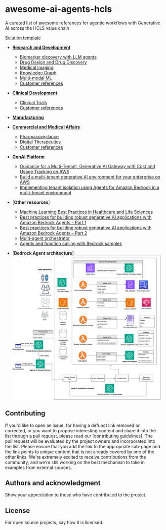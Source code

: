 # awesome-ai-agents-hcls

A curated list of awesome references for agentic workflows with Generative AI across the HCLS value chain

[Solution template](https://github.com/aws-samples/amazon-bedrock-agents-cancer-biomarker-discovery)

* [**Research and Development**](./Research_and_Development.md)
  - [Biomarker discovery with LLM agents](./Research_and_Development.md#Biomarker-discovery-with-LLM-agents)
  - [Drug Design and Drug Discovery](./Research_and_Development.md#drug-discoverydrug-design)
  - [Medical Imaging](./Research_and_Development.md#medical-imaging)
  - [Knowledge Graph ](./Research_and_Development.md#knowledge-graph) 
  - [Multi-modal ML](./Research_and_Development.md#multi-modal-ml)
  - [Customer references](./Research_and_Development.md#customer-references)

* [**Clinical Development**](Clinical_Development.md) 
  - [Clinical Trials](./Clinical_Development.md#clinical-trials)
  - [Customer references](./Clinical_Development.md#customer-references)

* [**Manufacturing**](manufacturing.md)   

* [**Commercial and Medical Affairs**](Commercial_and_Medical_Affairs.md) 
  - [Pharmacovigilance](./Commercial_and_Medical_Affairs.md#pharmacovigilance)
  - [Digital Therapeutics](./Commercial_and_Medical_Affairs.md#digital-therapeutics)
  - [Customer references](./Commercial_and_Medical_Affairs.md#customer-references)

* [**GenAI Platform**](ML_platform.md)
  - [Guidance for a Multi-Tenant, Generative AI Gateway with Cost and Usage Tracking on AWS](https://aws.amazon.com/solutions/guidance/multi-tenant-generative-ai-gateway-with-cost-and-usage-tracking-on-aws/)
  - [Build a multi-tenant generative AI environment for your enterprise on AWS](https://aws.amazon.com/blogs/machine-learning/build-a-multi-tenant-generative-ai-environment-for-your-enterprise-on-aws/)
  - [Implementing tenant isolation using Agents for Amazon Bedrock in a multi-tenant environment](https://aws.amazon.com/blogs/machine-learning/implementing-tenant-isolation-using-agents-for-amazon-bedrock-in-a-multi-tenant-environment/)

* [**Other resources**]
  - [Machine Learning Best Practices in Healthcare and Life Sciences](https://docs.aws.amazon.com/whitepapers/latest/ml-best-practices-healthcare-life-sciences/ml-best-practices-healthcare-life-sciences.html)
  - [Best practices for building robust generative AI applications with Amazon Bedrock Agents – Part 1](https://aws.amazon.com/blogs/machine-learning/best-practices-for-building-robust-generative-ai-applications-with-amazon-bedrock-agents-part-1/)
  - [Best practices for building robust generative AI applications with Amazon Bedrock Agents – Part 2](https://aws.amazon.com/blogs/machine-learning/best-practices-for-building-robust-generative-ai-applications-with-amazon-bedrock-agents-part-2/)
  - [Multi-agent orchestrator](https://awslabs.github.io/multi-agent-orchestrator/general/how-it-works/)
  - [Agents and function calling with Bedrock samples](https://github.com/aws-samples/amazon-bedrock-samples/tree/main/agents-and-function-calling)
 
 * [**Bedrock Agent architecture**]
   ![High level solution design](Agentic_workflows_HCLS.jpg)


## Contributing
If you'd like to open an issue, for having a defunct link removed or corrected, or you want to propose interesting content and share it into the list through a pull request, please read our [contributing guidelines]. The pull request will be evaluated by the project owners and incorporated into the list. Please ensure that you add the link to the appropriate sub-page and the link points to unique content that is not already covered by one of the other links. We're extremely excited to receive contributions from the community, and we're still working on the best mechanism to take in examples from external sources.

## Authors and acknowledgment
Show your appreciation to those who have contributed to the project.

## License
For open source projects, say how it is licensed.


